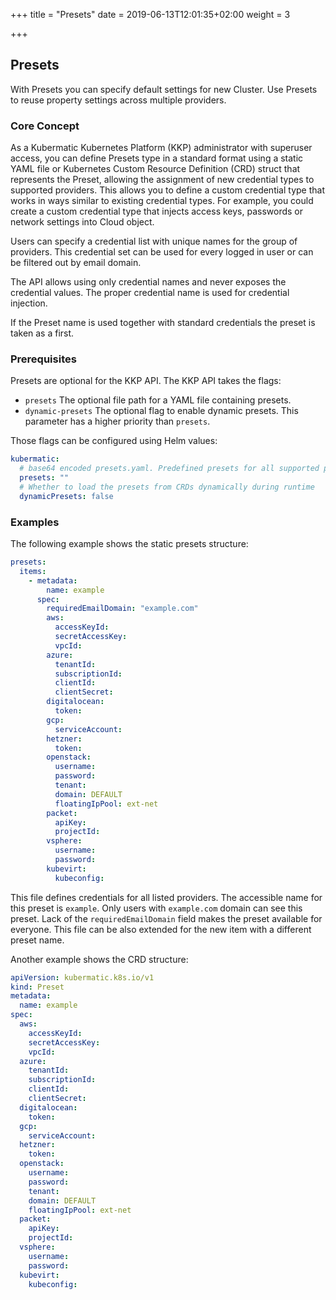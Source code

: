 +++
title = "Presets"
date = 2019-06-13T12:01:35+02:00
weight = 3

+++

## Presets

With Presets you can specify default settings for new Cluster. Use Presets to reuse property settings across multiple providers.

### Core Concept

As a Kubermatic Kubernetes Platform (KKP) administrator with superuser access, you can define Presets type in a standard format using a static YAML
file or Kubernetes Custom Resource Definition (CRD) struct that represents the Preset, allowing the assignment of new
credential types to supported providers. This allows you to define a custom credential type that works in ways similar
to existing credential types. For example, you could create a custom credential type that injects access keys, passwords
or network settings into Cloud object.

Users can specify a credential list with unique names for the group of providers. This credential set can be used for every
logged in user or can be filtered out by email domain.

The API allows using only credential names and never exposes the credential values.
The proper credential name is used for credential injection.

If the Preset name is used together with standard credentials the preset is taken as a first.

### Prerequisites

Presets are optional for the KKP API. The KKP API takes the flags:

- `presets` The optional file path for a YAML file containing presets.
- `dynamic-presets` The optional flag to enable dynamic presets. This parameter has a higher priority than `presets`.

Those flags can be configured using Helm values:
```yaml
kubermatic:
  # base64 encoded presets.yaml. Predefined presets for all supported providers.
  presets: ""
  # Whether to load the presets from CRDs dynamically during runtime
  dynamicPresets: false
```


### Examples

The following example shows the static presets structure:

```yaml
presets:
  items:
    - metadata:
        name: example
      spec:
        requiredEmailDomain: "example.com"
        aws:
          accessKeyId:
          secretAccessKey:
          vpcId:
        azure:
          tenantId:
          subscriptionId:
          clientId:
          clientSecret:
        digitalocean:
          token:
        gcp:
          serviceAccount:
        hetzner:
          token:
        openstack:
          username:
          password:
          tenant:
          domain: DEFAULT
          floatingIpPool: ext-net
        packet:
          apiKey:
          projectId:
        vsphere:
          username:
          password:
        kubevirt:
          kubeconfig:
```
This file defines credentials for all listed providers. The accessible name for this preset is `example`. Only users with
`example.com` domain can see this preset. Lack of the `requiredEmailDomain` field makes the preset available for everyone.
This file can be also extended for the new item with a different preset name.

Another example shows the CRD structure:

```yaml
apiVersion: kubermatic.k8s.io/v1
kind: Preset
metadata:
  name: example
spec:
  aws:
    accessKeyId:
    secretAccessKey:
    vpcId:
  azure:
    tenantId:
    subscriptionId:
    clientId:
    clientSecret:
  digitalocean:
    token:
  gcp:
    serviceAccount:
  hetzner:
    token:
  openstack:
    username:
    password:
    tenant:
    domain: DEFAULT
    floatingIpPool: ext-net
  packet:
    apiKey:
    projectId:
  vsphere:
    username:
    password:
  kubevirt:
    kubeconfig:
```
